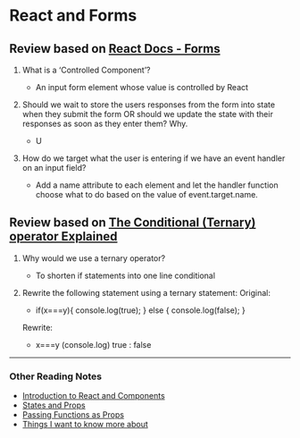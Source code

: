 # React and Forms

## Review based on [React Docs - Forms](https://reactjs.org/docs/forms.html)

1. What is a ‘Controlled Component’?
    - An input form element whose value is controlled by React

2. Should we wait to store the users responses from the form into state when they submit the form OR should we update the state with their responses as soon as they enter them? Why.
    - U
3. How do we target what the user is entering if we have an event handler on an input field?
    - Add a name attribute to each element and let the handler function choose what to do based on the value of event.target.name.

## Review based on [The Conditional (Ternary) operator Explained](https://codeburst.io/javascript-the-conditional-ternary-operator-explained-cac7218beeff)

1. Why would we use a ternary operator?
    - To shorten if statements into one line conditional
2. Rewrite the following statement using a ternary statement:
    Original:
    - if(x===y){
      console.log(true);
      } else {
        console.log(false);
      }

    Rewrite:
    - x===y (console.log) true : false

***

### Other Reading Notes

- [Introduction to React and Components](class-1.md)
- [States and Props](class-2.md)
- [Passing Functions as Props](class-3.md)
- [Things I want to know more about](questions.md)
